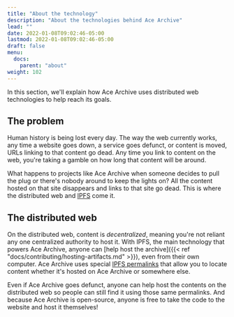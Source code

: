 ```yaml
---
title: "About the technology"
description: "About the technologies behind Ace Archive"
lead: ""
date: 2022-01-08T09:02:46-05:00
lastmod: 2022-01-08T09:02:46-05:00
draft: false
menu:
  docs:
    parent: "about"
weight: 102
---
```


In this section, we'll explain how Ace Archive uses distributed web
technologies to help reach its goals.

## The problem

Human history is being lost every day. The way the web currently works, any
time a website goes down, a service goes defunct, or content is moved, URLs
linking to that content go dead. Any time you link to content on the web,
you're taking a gamble on how long that content will be around.

What happens to projects like Ace Archive when someone decides to pull the plug
or there's nobody around to keep the lights on? All the content hosted on that
site disappears and links to that site go dead. This is where the distributed
web and [IPFS](https://ipfs.io) come it.

## The distributed web

On the distributed web, content is *decentralized*, meaning you're not reliant
any one centralized authority to host it. With IPFS, the main technology that
powers Ace Archive, anyone can [help host the archive]({{< ref
"docs/contributing/hosting-artifacts.md" >}}), even from their own computer.
Ace Archive uses special [IPFS
permalinks](https://docs.ipfs.io/concepts/what-is-ipfs) that allow you to
locate content whether it's hosted on Ace Archive or somewhere else.

Even if Ace Archive goes defunct, anyone can help host the contents on the
distributed web so people can still find it using those same permalinks. And
because Ace Archive is open-source, anyone is free to take the code to the
website and host it themselves!
